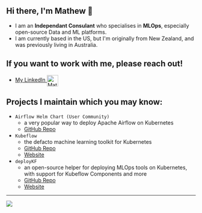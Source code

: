 ## Hi there, I'm Mathew 👋

- I am an __Independant Consulant__ who specialises in __MLOps__, especially open-source Data and ML platforms.
- I am currently based in the US, but I'm originally from New Zealand, and was previously living in Australia.

## If you want to work with me, please reach out!

- <a href="https://www.linkedin.com/in/mathewwicks/" target="blank">My LinkedIn <img align="center" src="https://upload.wikimedia.org/wikipedia/commons/c/ca/LinkedIn_logo_initials.png" alt="Mathew Wicks LinkedIn" height="30" width="30" /></a>

## Projects I maintain which you may know:

- `Airflow Helm Chart (User Community)` 
   - a very popular way to deploy Apache Airflow on Kubernetes
   - [GitHub Repo](https://github.com/airflow-helm/charts/)
- `Kubeflow`
   - the defacto machine learning toolkit for Kubernetes
   - [GitHub Repo](https://github.com/kubeflow/kubeflow)
   - [Website](https://kubeflow.org)
- `deployKF` 
   - an open-source helper for deploying MLOps tools on Kubernetes, with support for Kubeflow Components and more
   - [GitHub Repo](https://github.com/deployKF/deployKF)
   - [Website](https://deploykf.org)

---

<picture>
<source srcset="https://github-readme-stats.vercel.app/api?username=thesuperzapper&hide=stars&show_icons=true&theme=dark" media="(prefers-color-scheme: dark)"/>
<source srcset="https://github-readme-stats.vercel.app/api?username=thesuperzapper&hide=stars&show_icons=true" media="(prefers-color-scheme: light), (prefers-color-scheme: no-preference)" />
<img src="https://github-readme-stats.vercel.app/api?username=thesuperzapper&hide=stars&show_icons=true" />
</picture>
